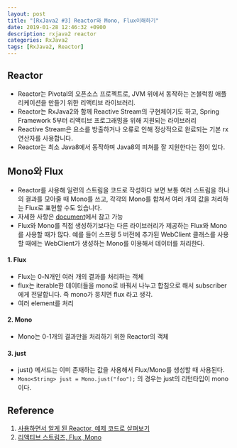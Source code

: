 ```yaml
---
layout: post
title: "[RxJava2 #3] Reactor와 Mono, Flux이해하기"
date: 2019-01-28 12:46:32 +0900
description: rxjava2 reactor
categories: RxJava2
tags: [RxJava2, Reactor]
---
```


## Reactor

- Reactor는 Pivotal의 오픈소스 프로젝트로, JVM 위에서 동작하는 논블럭킹 애플리케이션을 만들기 위한 리액티브 라이브러리.
- Reactor는 RxJava2와 함께 Reactive Stream의 구현체이기도 하고, Spring Framework 5부터 리액티브 프로그래밍을 위해 지원되는 라이브러리
- Reactive Stream은 요소를 방출하거나 오류로 인해 정상적으로 완료되는 기본 rx 연산자를 사용합니다.
- Reactor는 최소 Java8에서 동작하며 Java8의 피쳐를 잘 지원한다는 점이 있다.

## Mono와 Flux

- Reactor를 사용해 일련의 스트림을 코드로 작성하다 보면 보통 여러 스트림을 하나의 결과를 모아줄 때 Mono를 쓰고, 각각의 Mono를 합쳐서 여러 개의 값을 처리하는 Flux로 표현할 수도 있습니다.
- 자세한 사항은 [document](https://projectreactor.io/docs/core/release/reference/#mono)에서 참고 가능
- Flux와 Mono를 직접 생성하기보다는 다른 라이브러리가 제공하는 Flux와 Mono를 사용할 때가 많다. 예를 들어 스프링 5 버전에 추가된 WebClient 클래스를 사용할 때에는 WebClient가 생성하는 Mono를 이용해서 데이터를 처리한다.

#### 1. Flux

- Flux는 0-N개인 여러 개의 결과를 처리하는 객체
- flux는 iterable한 데이터들을 mono로 바꿔서 나누고 합침으로 해서 subscriber에게 전달합니다. 즉 mono가 뭉치면 flux 라고 생각.
- 여러 element를 처리

#### 2. Mono

- Mono는 0-1개의 결과만을 처리하기 위한 Reactor의 객체

#### 3. just

- just() 메서드는 이미 존재하는 값을 사용해서 Flux/Mono를 생성할 때 사용된다.
- `Mono<String> just = Mono.just("foo");` 의 경우는 just의 리턴타입이 mono이다.

## Reference

1. [사용하면서 알게 된 Reactor, 예제 코드로 살펴보기](http://tech.kakao.com/2018/05/29/reactor-programming/)
2. [리액티브 스트림즈, Flux, Mono](http://javacan.tistory.com/entry/Reactor-Start-1-RS-Flux-Mono-Subscriber)
